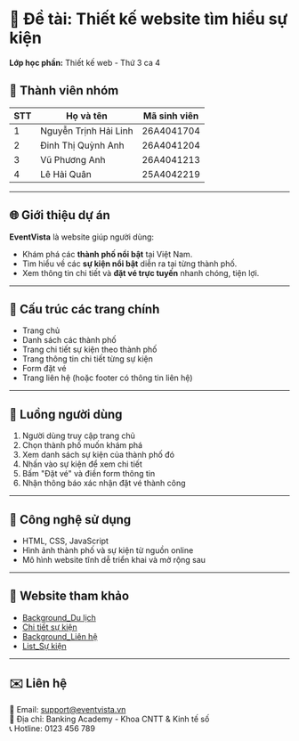 # 🎯 Đề tài: Thiết kế website tìm hiểu sự kiện

**Lớp học phần:** Thiết kế web - Thứ 3 ca 4  

## 👥 Thành viên nhóm

| STT | Họ và tên             | Mã sinh viên  |
|-----|-----------------------|---------------|
| 1   | Nguyễn Trịnh Hải Linh | 26A4041704    |
| 2   | Đinh Thị Quỳnh Anh    | 26A4041204    |
| 3   | Vũ Phương Anh         | 26A4041213    |
| 4   | Lê Hải Quân           | 25A4042219    |

---

## 🌐 Giới thiệu dự án

**EventVista** là website giúp người dùng:
- Khám phá các **thành phố nổi bật** tại Việt Nam.
- Tìm hiểu về các **sự kiện nổi bật** diễn ra tại từng thành phố.
- Xem thông tin chi tiết và **đặt vé trực tuyến** nhanh chóng, tiện lợi.

---

## 📁 Cấu trúc các trang chính

- Trang chủ
- Danh sách các thành phố
- Trang chi tiết sự kiện theo thành phố
- Trang thông tin chi tiết từng sự kiện
- Form đặt vé
- Trang liên hệ (hoặc footer có thông tin liên hệ)

---

## 🧭 Luồng người dùng 

1. Người dùng truy cập trang chủ  
2. Chọn thành phố muốn khám phá  
3. Xem danh sách sự kiện của thành phố đó  
4. Nhấn vào sự kiện để xem chi tiết  
5. Bấm "Đặt vé" và điền form thông tin  
6. Nhận thông báo xác nhận đặt vé thành công

---

## 🧰 Công nghệ sử dụng

- HTML, CSS, JavaScript
- Hình ảnh thành phố và sự kiện từ nguồn online
- Mô hình website tĩnh dễ triển khai và mở rộng sau

---

## 🔗 Website tham khảo

- [Background_Du lịch](https://vietnam.travel/)
- [Chi tiết sự kiện](https://www.ivivu.com/du-lich/tour-mua-he-nhat-ban-5n4d-ha-noi-tokyo-nui-phu-si-ho-kawaguchiko-vinh-odaiba/5058)
- [Background_Liên hệ](https://chammuseum.danang.vn/lien-he/)
- [List_Sự kiện](https://sansukien.com/)

---

## ✉️ Liên hệ

📧 Email: support@eventvista.vn  
📍 Địa chỉ: Banking Academy - Khoa CNTT & Kinh tế số  
📞 Hotline: 0123 456 789  
